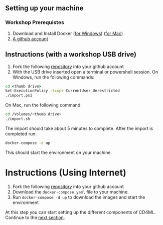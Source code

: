 ## Setting up your machine 

### Workshop Prerequistes
1. Download and Install Docker ([for Windows](https://hub.docker.com/editions/community/docker-ce-desktop-windows)) ([for Mac](https://hub.docker.com/editions/community/docker-ce-desktop-mac))
2. [A github account](https://www.github.com)

## Instructions (with a workshop USB drive)
1. Fork the following [repository](https://github.com/ericnagler/cd4ml-jenkins) into your github account 
2. With the USB drive inserted open a terminal or powershell session.
On Windows, run the following commands:
```cmd
cd <thumb drive>
Set-ExecutionPolicy -Scope CurrentUser Unrestricted
./import.ps1
```

On Mac, run the following command:
```bash
cd /Volumes/<thumb drive>
./import.sh
```

The import should take about 5 minutes to complete. After the import is completed run:
```bash
docker-compose -d up
```
This should start the environment on your machine.


# Instructions (Using Internet)
1. Fork the following [repository](https://github.com/ericnagler/cd4ml-jenkins) into your github account 
2. Download the `docker-compose.yaml` file to your machine.
3. Run `docker-compose -d up` to download the images and start the environment

At this step you can start setting up the different components of CD4ML. Continue to the [next section](http:///github.com/ericnagler/cd4ml-jenkins/blob/master/instructions/2-SetupJenkins.md).
